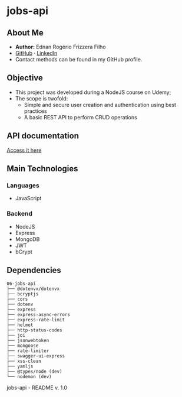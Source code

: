 # jobs-api

## About Me

- **Author:** Ednan Rogério Frizzera Filho  
- [GitHub](https://github.com/ednanf) · [LinkedIn](https://www.linkedin.com/in/ednanrff/)  
- Contact methods can be found in my GitHub profile.

## Objective

- This project was developed during a NodeJS course on Udemy;
- The scope is twofold: 
  - Simple and secure user creation and authentication using best practices
  - A basic REST API to perform CRUD operations

## API documentation

[Access it here](https://bump.sh/ednandev/doc/jobs-api/)

## Main Technologies

### Languages

- JavaScript

### Backend

- NodeJS
- Express
- MongoDB
- JWT
- bCrypt

## Dependencies

```
06-jobs-api
├── @dotenvx/dotenvx
├── bcryptjs
├── cors
├── dotenv
├── express
├── express-async-errors
├── express-rate-limit
├── helmet
├── http-status-codes
├── joi
├── jsonwebtoken
├── mongoose
├── rate-limiter
├── swagger-ui-express
├── xss-clean
├── yamljs
├── @types/node (dev)
└── nodemon (dev)
```

jobs-api - README v. 1.0